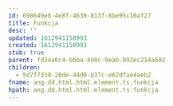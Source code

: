 ```yaml
---
id: 698649e8-4e8f-4639-813f-8be95c10af27
title: Funkcja
desc: ''
updated: 1612941158993
created: 1612941158993
stub: true
parent: fd24a6c4-bbba-4b0c-9eab-093ec214a602
children:
  - 5d7f7338-26de-44d0-b37c-e62dfae4aeb2
fname: ang.dd.html.html.element.ts.funkcja
hpath: ang.dd.html.html.element.ts.funkcja
---
```



